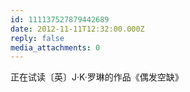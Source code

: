 ```yaml
---
id: 111137527879442689
date: 2012-11-11T12:32:00.000Z
reply: false
media_attachments: 0
---
```


正在试读〔英〕J·K·罗琳的作品《偶发空缺》​​​​

